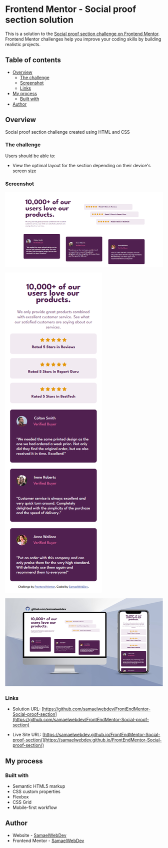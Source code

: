 # Frontend Mentor - Social proof section solution

This is a solution to the [Social proof section challenge on Frontend Mentor](https://www.frontendmentor.io/challenges/social-proof-section-6e0qTv_bA). Frontend Mentor challenges help you improve your coding skills by building realistic projects.

## Table of contents

- [Overview](#overview)
  - [The challenge](#the-challenge)
  - [Screenshot](#screenshot)
  - [Links](#links)
- [My process](#my-process)
  - [Built with](#built-with)
- [Author](#author)

## Overview

Social proof section challenge created using HTML and CSS

### The challenge

Users should be able to:

- View the optimal layout for the section depending on their device's screen size

### Screenshot

![](images/desktop%20preview.png)

![](images/mobile%20preview.png)

![](images/final%20product.png)

### Links

- Solution URL: [https://github.com/samaelwebdev/FrontEndMentor-Social-proof-section](https://github.com/samaelwebdev/FrontEndMentor-Social-proof-section)

- Live Site URL: [https://samaelwebdev.github.io/FrontEndMentor-Social-proof-section/](https://samaelwebdev.github.io/FrontEndMentor-Social-proof-section/)

## My process

### Built with

- Semantic HTML5 markup
- CSS custom properties
- Flexbox
- CSS Grid
- Mobile-first workflow

## Author

- Website - [SamaelWebDev](https://github.com/samaelwebdev)
- Frontend Mentor - [SamaelWebDev](https://www.frontendmentor.io/profile/samaelwebdev)
